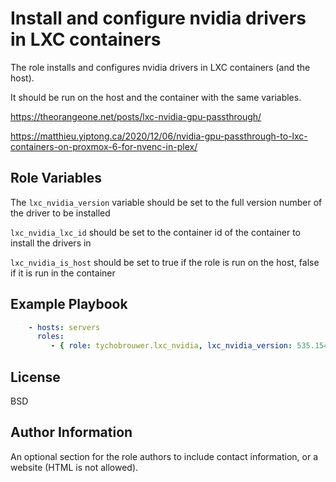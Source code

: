 Install and configure nvidia drivers in LXC containers
=========

The role installs and configures nvidia drivers in LXC containers (and the host).

It should be run on the host and the container with the same variables.

<https://theorangeone.net/posts/lxc-nvidia-gpu-passthrough/>

<https://matthieu.yiptong.ca/2020/12/06/nvidia-gpu-passthrough-to-lxc-containers-on-proxmox-6-for-nvenc-in-plex/>

Role Variables
--------------

The ```lxc_nvidia_version``` variable should be set to the full version number of the driver to be installed

```lxc_nvidia_lxc_id``` should be set to the container id of the container to install the drivers in

```lxc_nvidia_is_host``` should be set to true if the role is run on the host, false if it is run in the container

Example Playbook
----------------

```yaml
    - hosts: servers
      roles:
         - { role: tychobrouwer.lxc_nvidia, lxc_nvidia_version: 535.154.05, lxc_nvidia_lxc_id: 101, lxc_nvidia_is_host: false }
```

License
-------

BSD

Author Information
------------------

An optional section for the role authors to include contact information, or a website (HTML is not allowed).
